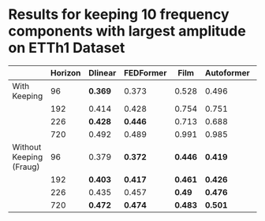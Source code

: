 # Results for keeping 10 frequency components with largest amplitude on ETTh1 Dataset

|                |     Horizon      | Dlinear | FEDFormer | Film  | Autoformer | LightTS |
|-------------------------|---------|-----------|-------|------------|---------|-------|
| With Keeping            | 96      | **0.369**     | 0.373 | 0.528      | 0.496   | **0.419** |
|                         | 192     | 0.414     | 0.428 | 0.754      | 0.751   | 0.434 |
|                         | 226     | **0.428**     | **0.446** | 0.713      | 0.688   | 0.578 |
|                         | 720     | 0.492     | 0.489 | 0.991      | 0.985   | 0.621 |
| Without Keeping (Fraug) | 96      | 0.379     | **0.372** | **0.446**      | **0.419**   | **0.419** |
|                         | 192     | **0.403**     | **0.417** | **0.461**      | **0.426**   | **0.427** |
|                         | 226     | 0.435     | 0.457 | **0.49**       | **0.476**   | **0.572** |
|                         | 720     | **0.472**     | **0.474** | **0.483**      | **0.501**   | **0.617** |
